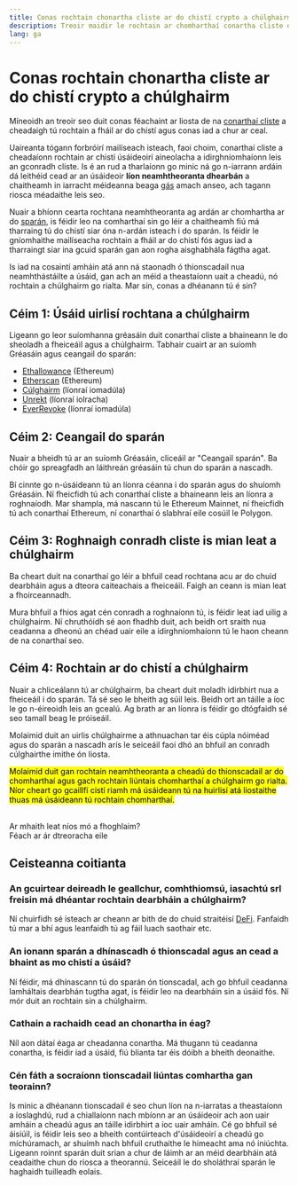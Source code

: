 ```yaml
---
title: Conas rochtain chonartha cliste ar do chistí crypto a chúlghairm
description: Treoir maidir le rochtain ar chomharthaí conartha cliste dúshaothraithe a chúlghairm
lang: ga
---
```


# Conas rochtain chonartha cliste ar do chistí crypto a chúlghairm

Míneoidh an treoir seo duit conas féachaint ar liosta de na [conarthaí cliste](/glossary/#smart-contract) a cheadaigh tú rochtain a fháil ar do chistí agus conas iad a chur ar ceal.

Uaireanta tógann forbróirí mailíseach isteach, faoi choim, conarthaí cliste a cheadaíonn rochtain ar chistí úsáideoirí aineolacha a idirghníomhaíonn leis an gconradh cliste. Is é an rud a tharlaíonn go minic ná go n-iarrann ardáin dá leithéid cead ar an úsáideoir **líon neamhtheoranta dhearbán** a chaitheamh in iarracht méideanna beaga [gás](/glossary/#gas) amach anseo, ach tagann riosca méadaithe leis seo.

Nuair a bhíonn cearta rochtana neamhtheoranta ag ardán ar chomhartha ar do [sparán](/glossary/#wallet), is féidir leo na comharthaí sin go léir a chaitheamh fiú má tharraing tú do chistí siar óna n-ardán isteach i do sparán. Is féidir le gníomhaithe mailíseacha rochtain a fháil ar do chistí fós agus iad a tharraingt siar ina gcuid sparán gan aon rogha aisghabhála fágtha agat.

Is iad na cosaintí amháin atá ann ná staonadh ó thionscadail nua neamhthástáilte a úsáid, gan ach an méid a theastaíonn uait a cheadú, nó rochtain a chúlghairm go rialta. Mar sin, conas a dhéanann tú é sin?

## Céim 1: Úsáid uirlisí rochtana a chúlghairm

Ligeann go leor suíomhanna gréasáin duit conarthaí cliste a bhaineann le do sheoladh a fheiceáil agus a chúlghairm. Tabhair cuairt ar an suíomh Gréasáin agus ceangail do sparán:

- [Ethallowance](https://ethallowance.com/) (Ethereum)
- [Etherscan](https://etherscan.io/tokenapprovalchecker) (Ethereum)
- [Cúlghairm](https://revoke.cash/) (líonraí iomadúla)
- [Unrekt](https://app.unrekt.net/) (líonraí iolracha)
- [EverRevoke](https://everrise.com/everrevoke/) (líonraí iomadúla)

## Céim 2: Ceangail do sparán

Nuair a bheidh tú ar an suíomh Gréasáin, cliceáil ar "Ceangail sparán". Ba chóir go spreagfadh an láithreán gréasáin tú chun do sparán a nascadh.

Bí cinnte go n-úsáideann tú an líonra céanna i do sparán agus do shuíomh Gréasáin. Ní fheicfidh tú ach conarthaí cliste a bhaineann leis an líonra a roghnaíodh. Mar shampla, má nascann tú le Ethereum Mainnet, ní fheicfidh tú ach conarthaí Ethereum, ní conarthaí ó slabhraí eile cosúil le Polygon.

## Céim 3: Roghnaigh conradh cliste is mian leat a chúlghairm

Ba cheart duit na conarthaí go léir a bhfuil cead rochtana acu ar do chuid dearbháin agus a dteora caiteachais a fheiceáil. Faigh an ceann is mian leat a fhoirceannadh.

Mura bhfuil a fhios agat cén conradh a roghnaíonn tú, is féidir leat iad uilig a chúlghairm. Ní chruthóidh sé aon fhadhb duit, ach beidh ort sraith nua ceadanna a dheonú an chéad uair eile a idirghníomhaíonn tú le haon cheann de na conarthaí seo.

## Céim 4: Rochtain ar do chistí a chúlghairm

Nuair a chliceálann tú ar chúlghairm, ba cheart duit moladh idirbhirt nua a fheiceáil i do sparán. Tá sé seo le bheith ag súil leis. Beidh ort an táille a íoc le go n-éireoidh leis an gcealú. Ag brath ar an líonra is féidir go dtógfaidh sé seo tamall beag le próiseáil.

Molaimid duit an uirlis chúlghairme a athnuachan tar éis cúpla nóiméad agus do sparán a nascadh arís le seiceáil faoi dhó an bhfuil an conradh cúlghairthe imithe ón liosta.

<mark>Molaimid duit gan rochtain neamhtheoranta a cheadú do thionscadail ar do chomharthaí agus gach rochtain liúntais chomharthaí a chúlghairm go rialta. Níor cheart go gcaillfí cistí riamh má úsáideann tú na huirlisí atá liostaithe thuas má úsáideann tú rochtain chomharthaí.</mark>

 <br />

<InfoBanner shouldSpaceBetween emoji=":eyes:">
  <div>Ar mhaith leat níos mó a fhoghlaim?</div>
  <ButtonLink href="/guides/">
    Féach ar ár dtreoracha eile
  </ButtonLink>
</InfoBanner>

## Ceisteanna coitianta

### An gcuirtear deireadh le geallchur, comhthiomsú, iasachtú srl freisin má dhéantar rochtain dearbháin a chúlghairm?

Ní chuirfidh sé isteach ar cheann ar bith de do chuid straitéisí [DeFi](/glossary/#defi). Fanfaidh tú mar a bhí agus leanfaidh tú ag fáil luach saothair etc.

### An ionann sparán a dhínascadh ó thionscadal agus an cead a bhaint as mo chistí a úsáid?

Ní féidir, má dhínascann tú do sparán ón tionscadal, ach go bhfuil ceadanna lamháltais dearbhán tugtha agat, is féidir leo na dearbháin sin a úsáid fós. Ní mór duit an rochtain sin a chúlghairm.

### Cathain a rachaidh cead an chonartha in éag?

Níl aon dátaí éaga ar cheadanna conartha. Má thugann tú ceadanna conartha, is féidir iad a úsáid, fiú blianta tar éis dóibh a bheith deonaithe.

### Cén fáth a socraíonn tionscadail liúntas comhartha gan teorainn?

Is minic a dhéanann tionscadail é seo chun líon na n-iarratas a theastaíonn a íoslaghdú, rud a chiallaíonn nach mbíonn ar an úsáideoir ach aon uair amháin a cheadú agus an táille idirbhirt a íoc uair amháin. Cé go bhfuil sé áisiúil, is féidir leis seo a bheith contúirteach d'úsáideoirí a cheadú go míchúramach, ar shuímh nach bhfuil cruthaithe le himeacht ama nó iniúchta. Ligeann roinnt sparán duit srian a chur de láimh ar an méid dearbháin atá ceadaithe chun do riosca a theorannú. Seiceáil le do sholáthraí sparán le haghaidh tuilleadh eolais.
